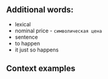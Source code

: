 ## Additional words:
* lexical
* nominal price - `символическая цена`
* sentence
* to happen
* it just so happens

## Context examples


